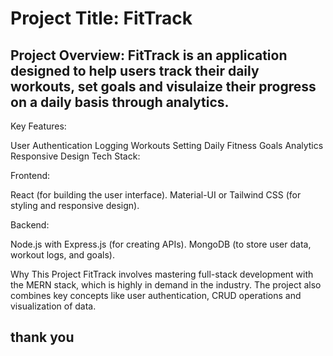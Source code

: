# Project Title: FitTrack


## Project Overview: FitTrack is an application designed to help users track their daily workouts, set goals and visulaize their progress on a daily basis through analytics.


Key Features:

User Authentication
Logging Workouts
Setting Daily Fitness Goals
Analytics
Responsive Design
Tech Stack:

Frontend:

React (for building the user interface). Material-UI or Tailwind CSS (for styling and responsive design).

Backend:

Node.js with Express.js (for creating APIs). MongoDB (to store user data, workout logs, and goals).

Why This Project FitTrack involves mastering full-stack development with the MERN stack, which is highly in demand in the industry. The project also combines key concepts like user authentication, CRUD operations and visualization of data.

## thank you
